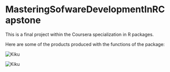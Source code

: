 # MasteringSofwareDevelopmentInRCapstone

This is a final project within the Coursera specialization in R packages. 

Here are some of the products produced with the functions of the package: 

![Kiku](images/01.png, "Image 01")

![Kiku](images/02.png, "Image 02")
